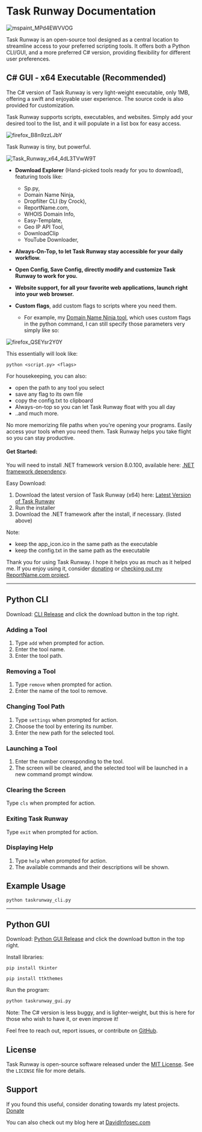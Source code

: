 # Task Runway Documentation

![mspaint_MPd4EWVVOG](https://github.com/davidinfosec/task-runway/assets/87215831/1d7fe43d-8547-44e6-a838-a6d8c5b3f8d0)

Task Runway is an open-source tool designed as a central location to streamline access to your preferred scripting tools. It offers both a Python CLI/GUI, and a more preferred C# version, providing flexibility for different user preferences.

## C# GUI - x64 Executable (Recommended)

The C# version of Task Runway is very light-weight executable, only 1MB, offering a swift and enjoyable user experience. The source code is also provided for customization.

Task Runway supports scripts, executables, and websites. Simply add your desired tool to the list, and it will populate in a list box for easy access.

![firefox_B8n9zzLJbY](https://github.com/davidinfosec/task-runway/assets/87215831/493e1f10-6eaa-45e6-a2e8-7546acc50df6)

Task Runway is tiny, but powerful.

![Task_Runway_x64_4dL3TVwW9T](https://github.com/davidinfosec/task-runway/assets/87215831/0967f02c-a732-4155-ab72-eeea6099cdf8)

- **Download Explorer**  (Hand-picked tools ready for you to download), featuring tools like:
  - Sp.py, 
  - Domain Name Ninja, 
  - Dropfilter CLI (by Crock), 
  - ReportName.com, 
  - WHOIS Domain Info, 
  - Easy-Template, 
  - Geo IP API Tool, 
  - DownloadClip 
  - YouTube Downloader, 

- **Always-On-Top, to let Task Runway stay accessible for your daily workflow.**

- **Open Config, Save Config, directly modify and customize Task Runway to work for you.**

- **Website support, for all your favorite web applications, launch right into your web browser.**

- **Custom flags**, add custom flags to scripts where you need them.
  - For example, my [Domain Name Ninja tool](https://github.com/davidinfosec/Domain-Name-Ninja), which uses custom flags in the python command, I can still specify those parameters very simply like so:

![firefox_QSEYsr2Y0Y](https://github.com/davidinfosec/task-runway/assets/87215831/b287dc70-ffd7-4560-a080-a1a7ac11d49a)


This essentially will look like:
```
python <script.py> <flags>
```

For housekeeping, you can also:
- open the path to any tool you select
- save any flag to its own file
- copy the config.txt to clipboard
- Always-on-top so you can let Task Runway float with you all day
- ..and much more.

No more memorizing file paths when you're opening your programs. Easily access your tools when you need them. Task Runway helps you take flight so you can stay productive.

#### Get Started:

You will need to install .NET framework version 8.0.100, available here: [.NET framework dependency](https://dotnet.microsoft.com/en-us/download/dotnet/thank-you/sdk-8.0.100-windows-x64-installer).

Easy Download:
1. Download the latest version of Task Runway (x64) here: [Latest Version of Task Runway](https://github.com/davidinfosec/task-runway/releases/download/v1.0.0/TaskRunwaySetup.msi)
2. Run the installer
3. Download the .NET framework after the install, if necessary. (listed above)

Note:
- keep the app_icon.ico in the same path as the executable
- keep the config.txt in the same path as the executable

Thank you for using Task Runway. I hope it helps you as much as it helped me. 
If you enjoy using it, consider [donating](https://www.poof.io/tip/@davidinfosec) or [checking out my ReportName.com project](https://www.reportname.com).

---


## Python CLI

Download: [CLI Release](https://github.com/davidinfosec/task-runway/blob/main/taskrunway_cli.py) and click the download button in the top right.

### Adding a Tool

1. Type `add` when prompted for action.
2. Enter the tool name.
3. Enter the tool path.

### Removing a Tool

1. Type `remove` when prompted for action.
2. Enter the name of the tool to remove.

### Changing Tool Path

1. Type `settings` when prompted for action.
2. Choose the tool by entering its number.
3. Enter the new path for the selected tool.

### Launching a Tool

1. Enter the number corresponding to the tool.
2. The screen will be cleared, and the selected tool will be launched in a new command prompt window.

### Clearing the Screen

Type `cls` when prompted for action.

### Exiting Task Runway

Type `exit` when prompted for action.

### Displaying Help

1. Type `help` when prompted for action.
2. The available commands and their descriptions will be shown.

## Example Usage

```bash
python taskrunway_cli.py
```



---

## Python GUI

Download: [Python GUI Release](https://github.com/davidinfosec/task-runway/blob/main/taskrunway_gui.py) and click the download button in the top right.

Install libraries:
```
pip install tkinter
```

```
pip install ttkthemes
```

Run the program:
```bash
python taskrunway_gui.py
```



Note: The C# version is less buggy, and is lighter-weight, but this is here for those who wish to have it, or even improve it!

Feel free to reach out, report issues, or contribute on [GitHub](https://github.com/davidinfosec/task-runway).

## License

Task Runway is open-source software released under the [MIT License](https://opensource.org/licenses/MIT). See the `LICENSE` file for more details.

## Support

If you found this useful, consider donating towards my latest projects. [Donate](https://www.poof.io/tip/@davidinfosec)

You can also check out my blog here at [DavidInfosec.com](https://davidinfosec.com)

